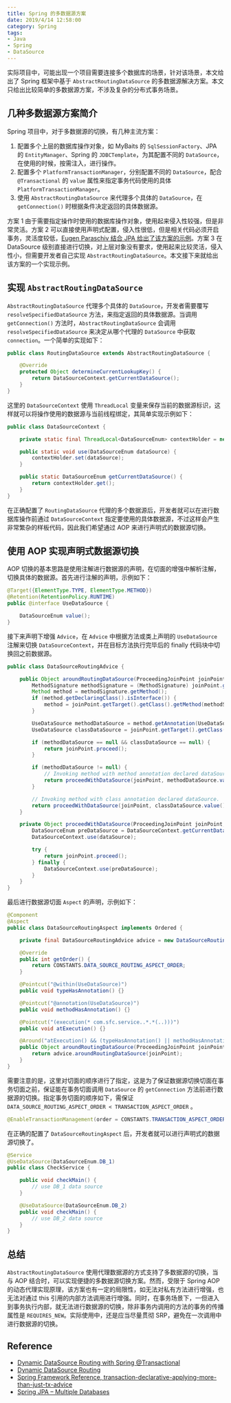 ```yaml
---
title: Spring 的多数据源方案
date: 2019/4/14 12:58:00
category: Spring
tags: 
- Java
- Spring
- DataSource
---
```


实际项目中，可能出现一个项目需要连接多个数据库的场景，针对该场景，本文给出了 Spring 框架中基于 `AbstractRoutingDataSource` 的多数据源解决方案。本文只给出比较简单的多数据源方案，不涉及复杂的分布式事务场景。

<!-- more -->

## 几种多数据源方案简介

Spring 项目中，对于多数据源的切换，有几种主流方案：

1. 配置多个上层的数据库操作对象，如 MyBaits 的 `SqlSessionFactory`、JPA 的 `EntityManager`、Spring 的 `JDBCTemplate`，为其配置不同的 `DataSource`，在使用的时候，按需注入，进行操作。
1. 配置多个 `PlatformTransactionManager`，分别配置不同的 `DataSource`，配合 `@Transactional` 的 `value` 属性来指定事务代码使用的具体 `PlatformTransactionManager`。
1. 使用 `AbstractRoutingDataSource` 来代理多个具体的 `DataSource`，在 `getConnection()` 时根据条件决定返回的具体数据源。

方案 1 由于需要指定操作时使用的数据库操作对象，使用起来侵入性较强，但是非常灵活。方案 2 可以直接使用声明式配置，侵入性很低，但是相关代码必须开启事务，灵活度较低，[Eugen Paraschiv 结合 JPA 给出了该方案的示例](https://www.baeldung.com/spring-data-jpa-multiple-databases)。方案 3 在 DataSource 级别直接进行切换，对上层对象没有要求，使用起来比较灵活，侵入性小，但需要开发者自己实现 `AbstractRoutingDataSource`。本文接下来就给出该方案的一个实现示例。

## 实现 `AbstractRoutingDataSource`

`AbstractRoutingDataSource` 代理多个具体的 `DataSource`，开发者需要覆写 `resolveSpecifiedDataSource` 方法，来指定返回的具体数据源。当调用 `getConnection()` 方法时，`AbstractRoutingDataSource` 会调用 `resolveSpecifiedDataSource` 来决定从哪个代理的 `DataSource` 中获取 `connection`。一个简单的实现如下：

```java
public class RoutingDataSource extends AbstractRoutingDataSource {

    @Override
    protected Object determineCurrentLookupKey() {
        return DataSourceContext.getCurrentDataSource();
    }
}
```

这里的 `DataSourceContext` 使用 `ThreadLocal` 变量来保存当前的数据源标识，这样就可以将操作使用的数据源与当前线程绑定，其简单实现示例如下：

```java
public class DataSourceContext {

    private static final ThreadLocal<DataSourceEnum> contextHolder = new InheritableThreadLocal<>();

    public static void use(DataSourceEnum dataSource) {
        contextHolder.set(dataSource);
    }

    public static DataSourceEnum getCurrentDataSource() {
        return contextHolder.get();
    }
}
```

在正确配置了 `RoutingDataSource` 代理的多个数据源后，开发者就可以在进行数据库操作前通过 `DataSourceContext` 指定要使用的具体数据源，不过这样会产生非常繁杂的样板代码，因此我们希望通过 AOP 来进行声明式的数据源切换。

## 使用 AOP 实现声明式数据源切换

AOP 切换的基本思路是使用注解进行数据源的声明，在切面的增强中解析注解，切换具体的数据源。首先进行注解的声明，示例如下：

```java
@Target({ElementType.TYPE, ElementType.METHOD})
@Retention(RetentionPolicy.RUNTIME)
public @interface UseDataSource {

    DataSourceEnum value();
}
```

接下来声明下增强 `Advice`，在 `Advice` 中根据方法或类上声明的 `UseDataSource` 注解来切换 `DataSourceContext`，并在目标方法执行完毕后的 finally 代码块中切换回之前数据源。

```java
public class DataSourceRoutingAdvice {

    public Object aroundRoutingDataSource(ProceedingJoinPoint joinPoint) throws Throwable {
        MethodSignature methodSignature = (MethodSignature) joinPoint.getSignature();
        Method method = methodSignature.getMethod();
        if (method.getDeclaringClass().isInterface()) {
            method = joinPoint.getTarget().getClass().getMethod(methodSignature.getName(), methodSignature.getParameterTypes());
        }

        UseDataSource methodDataSource = method.getAnnotation(UseDataSource.class);
        UseDataSource classDataSource = joinPoint.getTarget().getClass().getAnnotation(UseDataSource.class);

        if (methodDataSource == null && classDataSource == null) {
            return joinPoint.proceed();
        }

        if (methodDataSource != null) {
            // Invoking method with method annotation declared dataSource.
            return proceedWithDataSource(joinPoint, methodDataSource.value());
        }

        // Invoking method with class annotation declared dataSource.
        return proceedWithDataSource(joinPoint, classDataSource.value());
    }

    private Object proceedWithDataSource(ProceedingJoinPoint joinPoint, DataSourceEnum dataSource) throws Throwable {
        DataSourceEnum preDataSource = DataSourceContext.getCurrentDataSource();
        DataSourceContext.use(dataSource);

        try {
            return joinPoint.proceed();
        } finally {
            DataSourceContext.use(preDataSource);
        }
    }
}
```

最后进行数据源切面 `Aspect` 的声明，示例如下：

```java
@Component
@Aspect
public class DataSourceRoutingAspect implements Ordered {

    private final DataSourceRoutingAdvice advice = new DataSourceRoutingAdvice();

    @Override
    public int getOrder() {
        return CONSTANTS.DATA_SOURCE_ROUTING_ASPECT_ORDER;
    }

    @Pointcut("@within(UseDataSource)")
    public void typeHasAnnotation() {}

    @Pointcut("@annotation(UseDataSource)")
    public void methodHasAnnotation() {}

    @Pointcut("(execution(* com.sfc.service..*.*(..)))")
    public void atExecution() {}

    @Around("atExecution() && (typeHasAnnotation() || methodHasAnnotation())")
    public Object aroundRoutingDataSource(ProceedingJoinPoint joinPoint) throws Throwable {
        return advice.aroundRoutingDataSource(joinPoint);
    }
}
```

需要注意的是，这里对切面的顺序进行了指定，这是为了保证数据源切换切面在事务切面之前，保证能在事务切面调用 `DataSource` 的 `getConnection` 方法前进行数据源的切换。指定事务切面的顺序如下，需保证 `DATA_SOURCE_ROUTING_ASPECT_ORDER < TRANSACTION_ASPECT_ORDER` 。

```java
@EnableTransactionManagement(order = CONSTANTS.TRANSACTION_ASPECT_ORDER)
```

在正确的配置了 `DataSourceRoutingAspect` 后，开发者就可以进行声明式的数据源切换了。

```java
@Service
@UseDataSource(DataSourceEnum.DB_1)
public class CheckService {

    public void checkMain() {
        // use DB_1 data source
    }

    @UseDataSource(DataSourceEnum.DB_2)
    public void checkMain() {
        // use DB_2 data source
    }
}
```

## 总结

`AbstractRoutingDataSource` 使用代理数据源的方式支持了多数据源的切换，当与 AOP 结合时，可以实现便捷的多数据源切换方案。然而，受限于 Spring AOP 的动态代理实现原理，该方案也有一定的局限性，如无法对私有方法进行增强，也无法对通过 this 引用的内部方法调用进行增强。同时，在事务场景下，一但进入到事务执行内部，就无法进行数据源的切换，除非事务内调用的方法的事务的传播属性是 `REQUIRES_NEW`。实际使用中，还是应当尽量贯彻 SRP，避免在一次调用中进行数据源的切换。

## Reference

* [Dynamic DataSource Routing with Spring @Transactional](http://fedulov.website/2015/10/14/dynamic-datasource-routing-with-spring/)
* [Dynamic DataSource Routing](https://spring.io/blog/2007/01/23/dynamic-datasource-routing/)
* [Spring Framework Reference, transaction-declarative-applying-more-than-just-tx-advice](https://docs.spring.io/spring/docs/4.3.15.RELEASE/spring-framework-reference/html/transaction.html#transaction-declarative-applying-more-than-just-tx-advice)
* [Spring JPA – Multiple Databases](https://www.baeldung.com/spring-data-jpa-multiple-databases)

